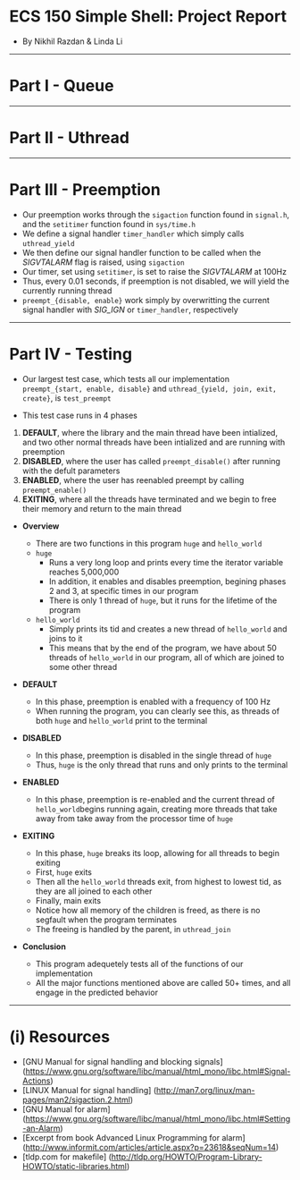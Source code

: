 # ECS 150 Simple Shell: Project Report
- By Nikhil Razdan & Linda Li
***
# Part I - Queue

***
# Part II - Uthread

***
# Part III - Preemption
- Our preemption works through the `sigaction` function found in `signal.h`,
  and the `setitimer` function found in `sys/time.h`
- We define a signal handler `timer_handler` which simply calls `uthread_yield`
- We then define our signal handler function to be called when the *SIGVTALARM*
  flag is raised, using `sigaction`
- Our timer, set using `setitimer`, is set to raise the *SIGVTALARM* at 100Hz
- Thus, every 0.01 seconds, if preemption is not disabled, we will yield the
  currently running thread
- `preempt_{disable, enable}` work simply by overwritting the current signal
  handler with *SIG_IGN* or `timer_handler`, respectively
***
# Part IV - Testing
- Our largest test case, which tests all our implementation 
  `preempt_{start, enable, disable}` and 
  `uthread_{yield, join, exit, create}`, is `test_preempt`

- This test case runs in 4 phases
1. **DEFAULT**, where the library and the main thread have been intialized, and
  two other normal threads have been intialized and are running with preemption
2. **DISABLED**, where the user has called `preempt_disable()` after running
  with the defult parameters
3. **ENABLED**, where the user has reenabled preempt by calling 
  `preempt_enable()`
4. **EXITING**, where all the threads have terminated and we begin to free their
  memory and return to the main thread

- **Overview**
  - There are two functions in this program `huge` and `hello_world`
  - `huge` 
    - Runs a very long loop and prints every time the iterator variable
      reaches 5,000,000
    - In addition, it enables and disables preemption, begining
      phases 2 and 3, at specific times in our program
    - There is only 1 thread of `huge`, but it runs for the lifetime of the
      program
  - `hello_world`
    - Simply prints its tid and creates a new thread of `hello_world` and joins
      to it
    - This means that by the end of the program, we have about 50 threads of 
      `hello_world` in our program, all of which are joined to some other thread

- **DEFAULT**
  - In this phase, preemption is enabled with a frequency of 100 Hz
  - When running the program, you can clearly see this, as threads of both 
  `huge` and `hello_world` print to the terminal

- **DISABLED**
  - In this phase, preemption is disabled in the single thread of `huge`
  - Thus, `huge` is the only thread that runs and only prints to the terminal
  
- **ENABLED** 
  - In this phase, preemption is re-enabled and the current thread of 
    `hello_world`begins running again, creating more threads that take away from
    take away from the processor time of `huge` 
  
- **EXITING**
  - In this phase, `huge` breaks its loop, allowing for all threads to begin
    exiting
  - First, `huge` exits
  - Then all the `hello_world` threads exit, from highest to lowest tid, as
    they are all joined to each other
  - Finally, main exits
  - Notice how all memory of the children is freed, as there is no segfault
    when the program terminates
  - The freeing is handled by the parent, in `uthread_join`
  
- **Conclusion**
  - This program adequetely tests all of the functions of our implementation
  - All the major functions mentioned above are called 50+ times, and all
    engage in the predicted behavior

***
# (i) Resources
- [GNU Manual for signal handling and blocking signals]
  (https://www.gnu.org/software/libc/manual/html_mono/libc.html#Signal-Actions)
- [LINUX Manual for signal handling]
  (http://man7.org/linux/man-pages/man2/sigaction.2.html)
- [GNU Manual for alarm]
  (https://www.gnu.org/software/libc/manual/html_mono/libc.html#Setting-an-Alarm)
- [Excerpt from book Advanced Linux Programming for alarm]
  (http://www.informit.com/articles/article.aspx?p=23618&seqNum=14)
- [tldp.com for makefile]
  (http://tldp.org/HOWTO/Program-Library-HOWTO/static-libraries.html)
